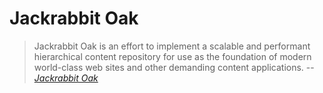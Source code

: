 Jackrabbit Oak
========================

> Jackrabbit Oak is an effort to implement a scalable and performant hierarchical content repository for use as the foundation of modern world-class web sites and other demanding content applications.
> -- <cite>[Jackrabbit Oak][1]</cite>

[1]: https://jackrabbit.apache.org/oak/